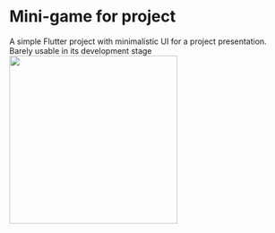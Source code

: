 # Mini-game for project

A simple Flutter project with minimalistic UI for a project presentation. Barely usable in its development stage
<img src="https://github.com/zylee348/Mini-game/assets/90611909/4528ffc4-5bc4-4611-8158-32af89e1f8c1" width="300">

